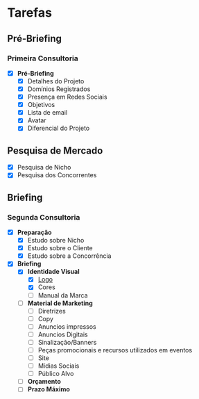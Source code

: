 # Tarefas

## Pré-Briefing

### Primeira Consultoria

- [X] **Pré-Briefing**
    - [X] Detalhes do Projeto
    - [X] Domínios Registrados
    - [X] Presença em Redes Sociais
    - [X] Objetivos
    - [X] Lista de email
    - [X] Avatar
    - [X] Diferencial do Projeto

## Pesquisa de Mercado
- [X] Pesquisa de Nicho
- [X] Pesquisa dos Concorrentes

## Briefing

### Segunda Consultoria

  - [X] **Preparação**
    - [X] Estudo sobre Nicho
    - [X] Estudo sobre o Cliente
    - [X] Estudo sobre a Concorrência

  - [X] **Briefing**
    - [X] **Identidade Visual**
      - [X] [Logo](./brand/logo-pure.png)
      - [X] Cores
      - [ ] Manual da Marca  
    - [ ] **Material de Marketing**
      - [ ] Diretrizes
      - [ ] Copy
      - [ ] Anuncios impressos
      - [ ] Anuncios Digitais
      - [ ] Sinalização/Banners
      - [ ] Peças promocionais e recursos utilizados em eventos
      - [ ] Site
      - [ ] Mídias Sociais
      - [ ] Público Alvo
    - [ ] **Orçamento**
    - [ ] **Prazo Máximo**
